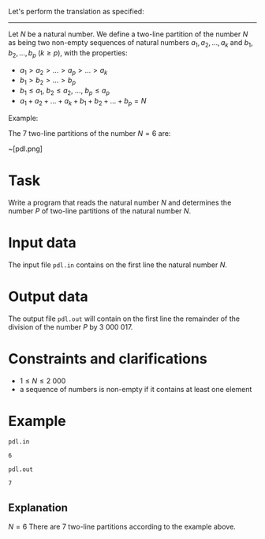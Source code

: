 Let's perform the translation as specified:

---

Let $N$ be a natural number. We define a two-line partition of the number $N$ as being two non-empty sequences of natural numbers $a_1, a_2, \ldots, a_k$ and $b_1, b_2, \ldots, b_p$ ($k \geq p$), with the properties:

* $a_1 > a_2 > \ldots > a_p > \ldots > a_k$
* $b_1 > b_2 > \ldots > b_p$
* $b_1 \leq a_1$, $b_2 \leq a_2$, $\ldots$, $b_p \leq a_p$
* $a_1 + a_2 + \ldots + a_k + b_1 + b_2 + \ldots + b_p = N$

Example:

The $7$ two-line partitions of the number $N = 6$ are:

~[pdl.png]

# Task

Write a program that reads the natural number $N$ and determines the number $P$ of two-line partitions of the natural number $N$.

# Input data

The input file `pdl.in` contains on the first line the natural number $N$.

# Output data

The output file `pdl.out` will contain on the first line the remainder of the division of the number $P$ by $3\ 000\ 017$.

# Constraints and clarifications

* $1 \leq N \leq 2\ 000$
* a sequence of numbers is non-empty if it contains at least one element


# Example

`pdl.in`
```
6
```

`pdl.out`
```
7
```

## Explanation

$N = 6$
There are $7$ two-line partitions according to the example above.
